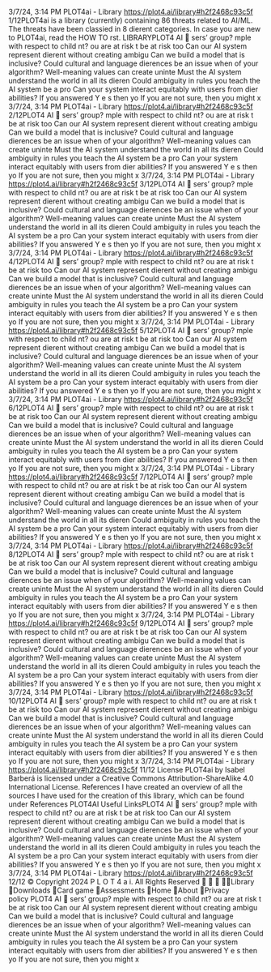 3/7/24, 3:14 PM PLOT4ai - Library
https://plot4.ai/library#h2f2468c93c5f 1/12PLOT4ai is a library (currently) containing 86 threats related to
AI/ML. The threats have been classi ed in 8 di erent categories.
In case you are new to PLOT4ai, read the HOW TO  rst.
LIBRARYPLOT4
AI 
sers’ group?
mple with respect to child
 nt?
ou are at risk
 t be at risk too
Can our AI system represent di erent 
without creating ambigu
Can we build a model that is inclusive?
Could cultural and language di erences be an issue when
of your algorithm? Well-meaning values can create uninte
Must the AI system understand the world in all its di eren
Could ambiguity in rules you teach the AI system be a pro
Can your system interact equitably with users from di er
abilities?
If you answered Y e s then yo
If you are not sure, then you might
x
3/7/24, 3:14 PM PLOT4ai - Library
https://plot4.ai/library#h2f2468c93c5f 2/12PLOT4
AI 
sers’ group?
mple with respect to child
 nt?
ou are at risk
 t be at risk too
Can our AI system represent di erent 
without creating ambigu
Can we build a model that is inclusive?
Could cultural and language di erences be an issue when
of your algorithm? Well-meaning values can create uninte
Must the AI system understand the world in all its di eren
Could ambiguity in rules you teach the AI system be a pro
Can your system interact equitably with users from di er
abilities?
If you answered Y e s then yo
If you are not sure, then you might
x
3/7/24, 3:14 PM PLOT4ai - Library
https://plot4.ai/library#h2f2468c93c5f 3/12PLOT4
AI 
sers’ group?
mple with respect to child
 nt?
ou are at risk
 t be at risk too
Can our AI system represent di erent 
without creating ambigu
Can we build a model that is inclusive?
Could cultural and language di erences be an issue when
of your algorithm? Well-meaning values can create uninte
Must the AI system understand the world in all its di eren
Could ambiguity in rules you teach the AI system be a pro
Can your system interact equitably with users from di er
abilities?
If you answered Y e s then yo
If you are not sure, then you might
x
3/7/24, 3:14 PM PLOT4ai - Library
https://plot4.ai/library#h2f2468c93c5f 4/12PLOT4
AI 
sers’ group?
mple with respect to child
 nt?
ou are at risk
 t be at risk too
Can our AI system represent di erent 
without creating ambigu
Can we build a model that is inclusive?
Could cultural and language di erences be an issue when
of your algorithm? Well-meaning values can create uninte
Must the AI system understand the world in all its di eren
Could ambiguity in rules you teach the AI system be a pro
Can your system interact equitably with users from di er
abilities?
If you answered Y e s then yo
If you are not sure, then you might
x
3/7/24, 3:14 PM PLOT4ai - Library
https://plot4.ai/library#h2f2468c93c5f 5/12PLOT4
AI 
sers’ group?
mple with respect to child
 nt?
ou are at risk
 t be at risk too
Can our AI system represent di erent 
without creating ambigu
Can we build a model that is inclusive?
Could cultural and language di erences be an issue when
of your algorithm? Well-meaning values can create uninte
Must the AI system understand the world in all its di eren
Could ambiguity in rules you teach the AI system be a pro
Can your system interact equitably with users from di er
abilities?
If you answered Y e s then yo
If you are not sure, then you might
x
3/7/24, 3:14 PM PLOT4ai - Library
https://plot4.ai/library#h2f2468c93c5f 6/12PLOT4
AI 
sers’ group?
mple with respect to child
 nt?
ou are at risk
 t be at risk too
Can our AI system represent di erent 
without creating ambigu
Can we build a model that is inclusive?
Could cultural and language di erences be an issue when
of your algorithm? Well-meaning values can create uninte
Must the AI system understand the world in all its di eren
Could ambiguity in rules you teach the AI system be a pro
Can your system interact equitably with users from di er
abilities?
If you answered Y e s then yo
If you are not sure, then you might
x
3/7/24, 3:14 PM PLOT4ai - Library
https://plot4.ai/library#h2f2468c93c5f 7/12PLOT4
AI 
sers’ group?
mple with respect to child
 nt?
ou are at risk
 t be at risk too
Can our AI system represent di erent 
without creating ambigu
Can we build a model that is inclusive?
Could cultural and language di erences be an issue when
of your algorithm? Well-meaning values can create uninte
Must the AI system understand the world in all its di eren
Could ambiguity in rules you teach the AI system be a pro
Can your system interact equitably with users from di er
abilities?
If you answered Y e s then yo
If you are not sure, then you might
x
3/7/24, 3:14 PM PLOT4ai - Library
https://plot4.ai/library#h2f2468c93c5f 8/12PLOT4
AI 
sers’ group?
mple with respect to child
 nt?
ou are at risk
 t be at risk too
Can our AI system represent di erent 
without creating ambigu
Can we build a model that is inclusive?
Could cultural and language di erences be an issue when
of your algorithm? Well-meaning values can create uninte
Must the AI system understand the world in all its di eren
Could ambiguity in rules you teach the AI system be a pro
Can your system interact equitably with users from di er
abilities?
If you answered Y e s then yo
If you are not sure, then you might
x
3/7/24, 3:14 PM PLOT4ai - Library
https://plot4.ai/library#h2f2468c93c5f 9/12PLOT4
AI 
sers’ group?
mple with respect to child
 nt?
ou are at risk
 t be at risk too
Can our AI system represent di erent 
without creating ambigu
Can we build a model that is inclusive?
Could cultural and language di erences be an issue when
of your algorithm? Well-meaning values can create uninte
Must the AI system understand the world in all its di eren
Could ambiguity in rules you teach the AI system be a pro
Can your system interact equitably with users from di er
abilities?
If you answered Y e s then yo
If you are not sure, then you might
x
3/7/24, 3:14 PM PLOT4ai - Library
https://plot4.ai/library#h2f2468c93c5f 10/12PLOT4
AI 
sers’ group?
mple with respect to child
 nt?
ou are at risk
 t be at risk too
Can our AI system represent di erent 
without creating ambigu
Can we build a model that is inclusive?
Could cultural and language di erences be an issue when
of your algorithm? Well-meaning values can create uninte
Must the AI system understand the world in all its di eren
Could ambiguity in rules you teach the AI system be a pro
Can your system interact equitably with users from di er
abilities?
If you answered Y e s then yo
If you are not sure, then you might
x
3/7/24, 3:14 PM PLOT4ai - Library
https://plot4.ai/library#h2f2468c93c5f 11/12
License
PLOT4ai by Isabel Barberá is licensed under a Creative Commons
Attribution-ShareAlike 4.0 International License.
References
I have created an overview of all the sources I have used for the
creation of this library, which can be found under References
PLOT4AI
Useful LinksPLOT4
AI 
sers’ group?
mple with respect to child
 nt?
ou are at risk
 t be at risk too
Can our AI system represent di erent 
without creating ambigu
Can we build a model that is inclusive?
Could cultural and language di erences be an issue when
of your algorithm? Well-meaning values can create uninte
Must the AI system understand the world in all its di eren
Could ambiguity in rules you teach the AI system be a pro
Can your system interact equitably with users from di er
abilities?
If you answered Y e s then yo
If you are not sure, then you might
x
3/7/24, 3:14 PM PLOT4ai - Library
https://plot4.ai/library#h2f2468c93c5f 12/12
© Copyright 2024 P L O T 4 a i. All Rights Reserved
   Library
Downloads
Card game
Assessments
Home
About
Privacy policy PLOT4
AI 
sers’ group?
mple with respect to child
 nt?
ou are at risk
 t be at risk too
Can our AI system represent di erent 
without creating ambigu
Can we build a model that is inclusive?
Could cultural and language di erences be an issue when
of your algorithm? Well-meaning values can create uninte
Must the AI system understand the world in all its di eren
Could ambiguity in rules you teach the AI system be a pro
Can your system interact equitably with users from di er
abilities?
If you answered Y e s then yo
If you are not sure, then you might
x
